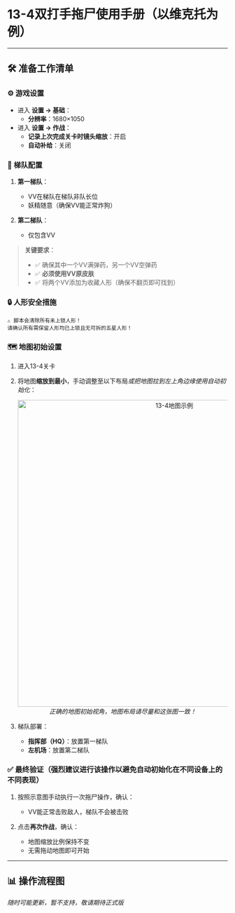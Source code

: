 # 13-4双打手拖尸使用手册（以维克托为例）

---

## 🛠 准备工作清单

### ⚙️ 游戏设置
- 进入 **设置 → 基础**：
  - **分辨率**：1680×1050
- 进入 **设置 → 作战**：
  - **记录上次完成关卡时镜头缩放**：开启
  - **自动补给**：关闭

### 👥 梯队配置
1. **第一梯队**：
   - VV在梯队在梯队非队长位
   - 妖精随意（确保VV能正常炸狗）
   
2. **第二梯队**：
   - 仅包含VV
   
> **关键要求**：
> - ✅ 确保其中一个VV满弹药，另一个VV空弹药
> - ✅ **必须使用VV原皮肤**
> - ✅ 将两个VV添加为收藏人形（确保不翻页即可找到）

### 🔒 人形安全措施
```!
⚠️ 脚本会清除所有未上锁人形！
请确认所有需保留人形均已上锁且无可拆的五星人形！
```

### 🗺 地图初始设置
1. 进入13-4关卡
2. 将地图**缩放到最小**，手动调整至以下布局*或把地图拉到左上角边缘使用自动初始化*：
   <p align="center">
     <img alt="13-4地图示例" src="https://cdn.jsdelivr.net/gh/LeonNagant/MaaGF1_Test/example_img/13-4/map_example.png" width="700">
     <br><em>正确的地图初始视角，地图布局请尽量和这张图一致！</em>
   </p>

3. 梯队部署：
   - **指挥部（HQ）**：放置第一梯队
   - **左机场**：放置第二梯队

### ✅ 最终验证（强烈建议进行该操作以避免自动初始化在不同设备上的不同表现）
1. 按照示意图手动执行一次拖尸操作，确认：
   - VV能正常击败敌人，梯队不会被击败
   
2. 点击**再次作战**，确认：
   - 地图缩放比例保持不变
   - 无需拖动地图即可开始

---

## 📊 操作流程图
*随时可能更新，暂不支持，敬请期待正式版*